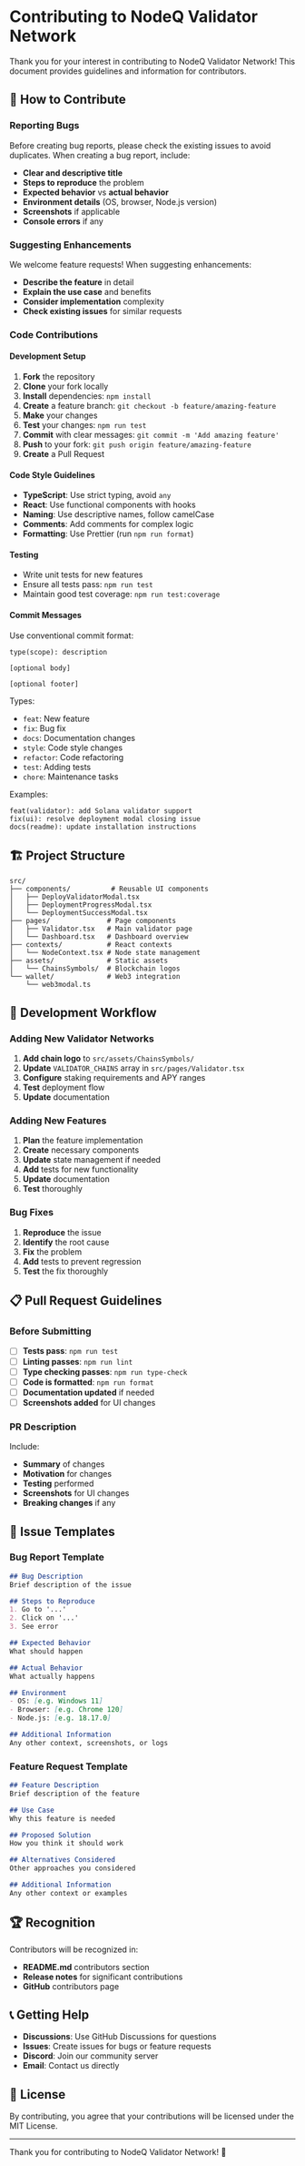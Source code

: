 # Contributing to NodeQ Validator Network

Thank you for your interest in contributing to NodeQ Validator Network! This document provides guidelines and information for contributors.

## 🤝 How to Contribute

### Reporting Bugs

Before creating bug reports, please check the existing issues to avoid duplicates. When creating a bug report, include:

- **Clear and descriptive title**
- **Steps to reproduce** the problem
- **Expected behavior** vs **actual behavior**
- **Environment details** (OS, browser, Node.js version)
- **Screenshots** if applicable
- **Console errors** if any

### Suggesting Enhancements

We welcome feature requests! When suggesting enhancements:

- **Describe the feature** in detail
- **Explain the use case** and benefits
- **Consider implementation** complexity
- **Check existing issues** for similar requests

### Code Contributions

#### Development Setup

1. **Fork** the repository
2. **Clone** your fork locally
3. **Install** dependencies: `npm install`
4. **Create** a feature branch: `git checkout -b feature/amazing-feature`
5. **Make** your changes
6. **Test** your changes: `npm run test`
7. **Commit** with clear messages: `git commit -m 'Add amazing feature'`
8. **Push** to your fork: `git push origin feature/amazing-feature`
9. **Create** a Pull Request

#### Code Style Guidelines

- **TypeScript**: Use strict typing, avoid `any`
- **React**: Use functional components with hooks
- **Naming**: Use descriptive names, follow camelCase
- **Comments**: Add comments for complex logic
- **Formatting**: Use Prettier (run `npm run format`)

#### Testing

- Write unit tests for new features
- Ensure all tests pass: `npm run test`
- Maintain good test coverage: `npm run test:coverage`

#### Commit Messages

Use conventional commit format:

```
type(scope): description

[optional body]

[optional footer]
```

Types:
- `feat`: New feature
- `fix`: Bug fix
- `docs`: Documentation changes
- `style`: Code style changes
- `refactor`: Code refactoring
- `test`: Adding tests
- `chore`: Maintenance tasks

Examples:
```
feat(validator): add Solana validator support
fix(ui): resolve deployment modal closing issue
docs(readme): update installation instructions
```

## 🏗 Project Structure

```
src/
├── components/          # Reusable UI components
│   ├── DeployValidatorModal.tsx
│   ├── DeploymentProgressModal.tsx
│   └── DeploymentSuccessModal.tsx
├── pages/              # Page components
│   ├── Validator.tsx   # Main validator page
│   └── Dashboard.tsx   # Dashboard overview
├── contexts/           # React contexts
│   └── NodeContext.tsx # Node state management
├── assets/             # Static assets
│   └── ChainsSymbols/  # Blockchain logos
└── wallet/             # Web3 integration
    └── web3modal.ts
```

## 🔧 Development Workflow

### Adding New Validator Networks

1. **Add chain logo** to `src/assets/ChainsSymbols/`
2. **Update** `VALIDATOR_CHAINS` array in `src/pages/Validator.tsx`
3. **Configure** staking requirements and APY ranges
4. **Test** deployment flow
5. **Update** documentation

### Adding New Features

1. **Plan** the feature implementation
2. **Create** necessary components
3. **Update** state management if needed
4. **Add** tests for new functionality
5. **Update** documentation
6. **Test** thoroughly

### Bug Fixes

1. **Reproduce** the issue
2. **Identify** the root cause
3. **Fix** the problem
4. **Add** tests to prevent regression
5. **Test** the fix thoroughly

## 📋 Pull Request Guidelines

### Before Submitting

- [ ] **Tests pass**: `npm run test`
- [ ] **Linting passes**: `npm run lint`
- [ ] **Type checking passes**: `npm run type-check`
- [ ] **Code is formatted**: `npm run format`
- [ ] **Documentation updated** if needed
- [ ] **Screenshots added** for UI changes

### PR Description

Include:
- **Summary** of changes
- **Motivation** for changes
- **Testing** performed
- **Screenshots** for UI changes
- **Breaking changes** if any

## 🐛 Issue Templates

### Bug Report Template

```markdown
## Bug Description
Brief description of the issue

## Steps to Reproduce
1. Go to '...'
2. Click on '...'
3. See error

## Expected Behavior
What should happen

## Actual Behavior
What actually happens

## Environment
- OS: [e.g. Windows 11]
- Browser: [e.g. Chrome 120]
- Node.js: [e.g. 18.17.0]

## Additional Information
Any other context, screenshots, or logs
```

### Feature Request Template

```markdown
## Feature Description
Brief description of the feature

## Use Case
Why this feature is needed

## Proposed Solution
How you think it should work

## Alternatives Considered
Other approaches you considered

## Additional Information
Any other context or examples
```

## 🏆 Recognition

Contributors will be recognized in:
- **README.md** contributors section
- **Release notes** for significant contributions
- **GitHub** contributors page

## 📞 Getting Help

- **Discussions**: Use GitHub Discussions for questions
- **Issues**: Create issues for bugs or feature requests
- **Discord**: Join our community server
- **Email**: Contact us directly

## 📄 License

By contributing, you agree that your contributions will be licensed under the MIT License.

---

Thank you for contributing to NodeQ Validator Network! 🚀 
